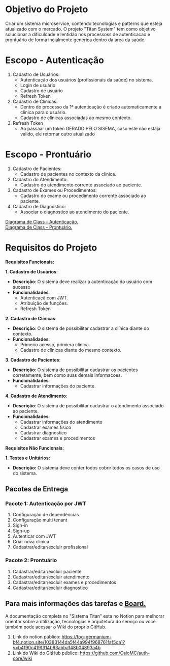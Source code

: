 # Objetivo do Projeto
Criar um sistema microservice, contendo tecnologias e patterns que esteja atualizado com o mercado. O projeto "Titan System" tem como objetivo solucionar a dificuldade e lentidão nos processoss de autenticacao e prontuário de 
forma incialmente genérica dentro da área da saúde.

# Escopo - Autenticação
1. Cadastro de Usuários:
   * Autenticação dos usuários (profissionais da saúde) no sistema.
   * Login de usuário
   * Cadastro de usuário
   * Refresh Token
2. Cadastro de Clínicas:
   * Dentro do processo da 1ª autenticação é criado automaticamente a clinica para o usuário.
   * Cadastro de clínicas associadas ao mesmo contexto.
3. Refresh Token
   * Ao passaar um token GERADO PELO SISEMA, caso este não estaja valido, ele retornar outro atualizado
     
# Escopo - Prontuário  
1. Cadastro de Pacientes:
   * Cadastro de pacientes no contexto da clínica.
3. Cadastro do Atendimento:
   * Cadastro do atendimento corrente associado ao paciente.
4. Cadastro de Exames ou Procedimentos:
   * Cadastro do exame ou procedimento corrente associado ao paciente.
5. Cadastro de Diagnostico:
   * Associar o diagnostico ao atendimento do paciente.

[Diagrama de Class - Autenticação.](https://drive.google.com/file/d/1b2ZfbuJPC8Hl_Ax63KNcNOmy5iB6_-FP/view?usp=sharing)
</br>
[Diagrama de Class - Prontuário.](https://drive.google.com/file/d/1ya_HN1U8zHoBY0eif-SlZtzZEfR68gDM/view?usp=sharing)

# Requisitos do Projeto
**Requisitos Funcionais:**

**1. Cadastro de Usuários**:
   * **Descrição**: O sistema deve realizar a autenticação do usuário com sucesso
   * **Funcionalidades**:
     * Autenticaçã com JWT.
     * Atribuição de funções.
     * Refresh Token
       
**2. Cadastro de Clínicas**:
   * **Descrição**: O sistema de possibilitar cadastrar a clínica diante do contexto.
   * **Funcionalidades**:
     * Primerio acesso, primiera clínica.
     * Cadastro de clínicas diante do mesmo contexto.
       
**3. Cadastro de Pacientes**:
   * **Descrição**: O sistema de possibilitar cadastrar os pacientes corretamente, bem como suas demais informacoes.
   * **Funcionalidades**:
     * Cadastrar informações do paciente.
       
**4. Cadastro de Atendimento**:
   * **Descrição**: O sistema de possibilitar cadastrar o atendimento associado ao paciente.
   * **Funcionalidades**:
     * Cadastrar informações do atendimento
     * Cadastrar exames fisico
     * Cadastrar diagnostico
     * Cadastrar exames e procedimentos
   
**Requisitos Não Funcionais:**
     
**1. Testes e Unitários:**
   * **Descrição:** O sistema deve conter todos cobrir todos os casos de uso do sistema.

## Pacotes de Entrega
### Pacote 1: Autenticação por JWT
  1. Configuração de dependências
  2. Configuração multi tenant
  3. Sign-in
  4. Sign-up
  5. Autenticar com JWT
  6. Criar nova clínica
  7. Cadastrar/editar/excluir profissional

### Pacote 2: Prontuário
  1. Cadastrar/editar/excluir paciente
  2. Cadastrar/editar/excluir atendimento
  3. Cadastrar/editar/excluir exames e procedimentos
  5. Cadastrar/editar/excluir diagnostico
      
Para mais informações das tarefas e [Board.](https://trello.com/b/A4cHrFPL/downstream-titan-system)
---
A documentação completa no "Sistema Titan" esta no Notion para melhorar orientar sobre a utilização, tecnologias e arquitetura do serviço ou você também pode acessar o Wiki do proprio GitHub. 

1. Link do notion público: https://fog-germanium-bf4.notion.site/10383144da5f44a994f968761faf5da1?v=b4f90c419f314b63abba148b04893a4b
2. Link do Wiki do GitHub público: https://github.com/CaioMC/auth-core/wiki

